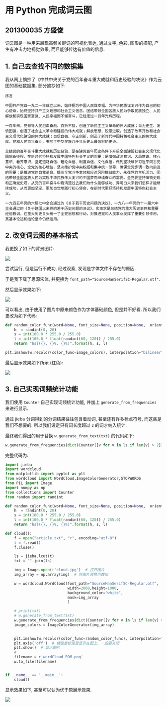 # 用 Python 完成词云图

## 201300035 方盛俊

词云图是一种用来展现高频关键词的可视化表达, 通过文字, 色彩, 图形的搭配, 产生有冲击力地视觉效果, 而且能够传达有价值的信息.

## 1. 自己去查找不同的数据集

我从网上摘抄了《中共中央关于党的百年奋斗重大成就和历史经验的决议》作为云图的基础数据集. 部分摘抄如下:

```
序言

中国共产党自一九二一年成立以来，始终把为中国人民谋幸福、为中华民族谋复兴作为自己的初心使命，始终坚持共产主义理想和社会主义信念，团结带领全国各族人民为争取民族独立、人民解放和实现国家富强、人民幸福而不懈奋斗，已经走过一百年光辉历程。

一百年来，党领导人民浴血奋战、百折不挠，创造了新民主主义革命的伟大成就；自力更生、发愤图强，创造了社会主义革命和建设的伟大成就；解放思想、锐意进取，创造了改革开放和社会主义现代化建设的伟大成就；自信自强、守正创新，创造了新时代中国特色社会主义的伟大成就。党和人民百年奋斗，书写了中华民族几千年历史上最恢宏的史诗。

总结党的百年奋斗重大成就和历史经验，是在建党百年历史条件下开启全面建设社会主义现代化国家新征程、在新时代坚持和发展中国特色社会主义的需要；是增强政治意识、大局意识、核心意识、看齐意识，坚定道路自信、理论自信、制度自信、文化自信，做到坚决维护习近平同志党中央的核心、全党的核心地位，坚决维护党中央权威和集中统一领导，确保全党步调一致向前进的需要；是推进党的自我革命、提高全党斗争本领和应对风险挑战能力、永葆党的生机活力、团结带领全国各族人民为实现中华民族伟大复兴的中国梦而继续奋斗的需要。全党要坚持唯物史观和正确党史观，从党的百年奋斗中看清楚过去我们为什么能够成功、弄明白未来我们怎样才能继续成功，从而更加坚定、更加自觉地践行初心使命，在新时代更好坚持和发展中国特色社会主义。

一九四五年党的六届七中全会通过的《关于若干历史问题的决议》、一九八一年党的十一届六中全会通过的《关于建国以来党的若干历史问题的决议》，实事求是总结党的重大历史事件和重要经验教训，在重大历史关头统一了全党思想和行动，对推进党和人民事业发挥了重要引领作用，其基本论述和结论至今仍然适用。
```

## 2. 改变词云图的基本格式

我更换了如下的背景图片:

![](./cloud.jpg)

尝试运行, 但是运行不成功, 经过观察, 发现是字体文件不存在的原因.

于是我下载了思源宋体, 并更换为 `font_path="SourceHanSerifSC-Regular.otf"`.

然后显示效果如下:

![](./wordCloud_gray.png)

可以看出, 由于使用了图片中原来颜色作为字体基础颜色, 但是并不好看. 所以我们更改为如下代码:

``` python
def random_color_func(word=None, font_size=None, position=None,  orientation=None, font_path=None, random_state=None):
    h  = randint(0, 20)
    s = int(100.0 * 255.0 / 255.0)
    l = int(100.0 * float(randint(60, 120)) / 255.0)
    return "hsl({}, {}%, {}%)".format(h, s, l)

plt.imshow(w.recolor(color_func=image_colors), interpolation="bilinear")
```

最后显示效果如下所示 (红色):

![](./wordCloud.png)


## 3. 自己实现词频统计功能

我们使用 `Counter` 自己实现词频统计功能, 并加上 `generate_from_frequencies` 来进行显示.

通过 jieba 分词得到的分词结果往往包含着动词, 甚至还有许多标点符号, 而这些是我们不想要的. 所以我们设定只有词长度超过 `2` 的词才纳入统计.

最终我们得出的用于替换 `w.generate_from_text(txt)` 的代码如下:

``` python
w.generate_from_frequencies(dict(Counter([v for v in ls if len(v) > 2])))
```

完整代码为:

``` python
import jieba
import wordcloud
from matplotlib import pyplot as plt
from wordcloud import WordCloud,ImageColorGenerator,STOPWORDS
from PIL import Image
import numpy as np
from collections import Counter
from random import randint

def random_color_func(word=None, font_size=None, position=None,  orientation=None, font_path=None, random_state=None):
    h  = randint(0, 20)
    s = int(100.0 * 255.0 / 255.0)
    l = int(100.0 * float(randint(60, 120)) / 255.0)
    return "hsl({}, {}%, {}%)".format(h, s, l)

def cloud():
    f = open("article.txt", "r", encoding="utf-8")
    t = f.read()
    f.close()

    ls = jieba.lcut(t)
    txt = "".join(ls)

    img = Image.open(r'cloud.jpg')  # 打开图片
    img_array = np.array(img)  # 将图片装换为数组

    w = wordcloud.WordCloud(font_path="SourceHanSerifSC-Regular.otf",
                            width=2000,height=1000,
                            background_color="white",
                            mask=img_array
                            )

    # print(txt)
    # w.generate_from_text(txt)
    w.generate_from_frequencies(dict(Counter([v for v in ls if len(v) > 2])))
    image_colors = ImageColorGenerator(img_array)
    

    plt.imshow(w.recolor(color_func=random_color_func), interpolation="bilinear")
    plt.axis('off')  # 横纵坐标是否显示在图上，一般要关闭
    plt.show()  # 显示图片
    #
    filename = r'wordCloud_POM.png'
    w.to_file(filename)


if __name__ == '__main__':
    cloud()
```

显示效果如下, 甚至可以认为优于原展示效果.

![](./wordCloud_POM.png)
